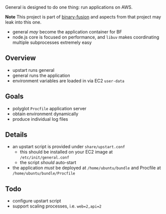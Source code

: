 General is designed to do one thing:
run applications on AWS.

**Note** This project is part of [binary-fusion](https://github.com/jacobgroundwater/binary-fusion)
and aspects from that project may leak into this one.

- general _may_ become the application container for BF
- node.js core is focused on performance,
and `libuv` makes coordinating multiple subprocesses extremely easy

## Overview

- upstart runs general
- general runs the application
- environment variables are loaded in via EC2 `user-data`

## Goals

- polyglot `Procfile` application server
- obtain environment dynamically
- produce individual log files

## Details

- an upstart script is provided under `share/upstart.conf`
    - this should be installed on your EC2 image at
    `/etc/init/general.conf`
    - the script _should_ auto-start
- the application _must_ be deployed at
`/home/ubuntu/bundle` and Procfile at
`/home/ubuntu/bundle/Procfile`

## Todo

- configure upstart script
- support scaling processes, i.e. `web=2,api=2`
